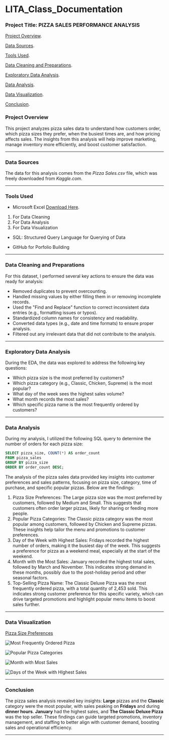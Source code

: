 # LITA_Class_Documentation
### Project Title: PIZZA SALES PERFORMANCE ANALYSIS

[Project Overview](#project-overview).

[Data Sources](#data-sources).

[Tools Used](#tools-used).

[Data Cleaning and Preparations](#data-cleaning-and-preparations).

[Exploratory Data Analysis](#exploratory-data-analysis).

[Data Analysis](#data-analysis).

[Data Visualization](#data-visualization).

[Conclusion](#conclusion).

### Project Overview

This project analyzes pizza sales data to understand how customers order, which pizza sizes they prefer, when the busiest times are, and how pricing affects sales. The insights from this analysis will help improve marketing, manage inventory more efficiently, and boost customer satisfaction.

---
### Data Sources  

The data for this analysis comes from the *Pizza Sales.csv* file, which was freely downloaded from *Kaggle.com*.

---

### Tools Used

- Microsoft Excel [Download Here](https://www.mircosoft.com).

1. For Data Cleaning
2. For Data Analysis
3. For Data Visualization
   
- SQL: Structured Query Language for Querying of Data
  
- GitHub for Porfolio Building

---

### Data Cleaning and Preparations

For this dataset, I performed several key actions to ensure the data was ready for analysis:

- Removed duplicates to prevent overcounting.
- Handled missing values by either filling them in or removing incomplete records.
- Used the "Find and Replace" function to correct inconsistent data entries (e.g., formatting issues or typos).
- Standardized column names for consistency and readability.
- Converted data types (e.g., date and time formats) to ensure proper analysis.
- Filtered out any irrelevant data that did not contribute to the analysis.

---
### Exploratory Data Analysis

During the EDA, the data was explored to address the following key questions:

- Which pizza size is the most preferred by customers?
- Which pizza category (e.g., Classic, Chicken, Supreme) is the most popular?
- What day of the week sees the highest sales volume?
- What month records the most sales?
- Which specific pizza name is the most frequently ordered by customers?

---

### Data Analysis

During my analysis, I utilized the following SQL query to determine the number of orders for each pizza size: 

```SQL
SELECT pizza_size, COUNT(*) AS order_count
FROM pizza_sales
GROUP BY pizza_size
ORDER BY order_count DESC;
```

The analysis of the pizza sales data provided key insights into customer preferences and sales patterns, focusing on pizza size, category, time of purchase, and specific popular pizzas. Below are the findings:

1. Pizza Size Preferences: The Large pizza size was the most preferred by customers, followed by Medium and Small. This suggests that customers often order larger pizzas, likely for sharing or feeding more people.
2. Popular Pizza Categories: The Classic pizza category was the most popular among customers, followed by Chicken and Supreme pizzas. These insights help tailor the menu and promotions to customer preferences.
3. Day of the Week with Highest Sales: Fridays recorded the highest number of orders, making it the busiest day of the week. This suggests a preference for pizza as a weekend meal, especially at the start of the weekend.
4. Month with the Most Sales: January recorded the highest total sales, followed by March and November. This indicates strong demand in these months, possibly due to the post-holiday period and other seasonal factors.
5. Top-Selling Pizza Name: The Classic Deluxe Pizza was the most frequently ordered pizza, with a total quantity of 2,453 sold. This indicates strong customer preference for this specific variety, which can drive targeted promotions and highlight popular menu items to boost sales further.

---
### Data Visualization
[Pizza Size Preferences](https://github.com/user-attachments/assets/dfa047c8-74e1-471e-a5a3-14dd2237a0bb)

![Most Frequently Ordered Pizza](https://github.com/user-attachments/assets/315cf426-7b6b-40aa-adad-750197092a71)

![Popular Pizza Categories](https://github.com/user-attachments/assets/ce66278e-1905-4b2f-ab77-ba300c41bd22)

![Month with Most Sales](https://github.com/user-attachments/assets/c9f60e90-ab40-42ce-a68c-1ce1725f9092)

![Days of the Week with HIghest Sales](https://github.com/user-attachments/assets/25434d7c-d235-4413-8d50-955c55f4de8a)

---
### Conclusion

The pizza sales analysis revealed key insights: **Large** pizzas and the **Classic** category were the most popular, with sales peaking on **Fridays** and during **dinner hours**. **January** had the highest sales, and **The Classic Deluxe Pizza** was the top seller. These findings can guide targeted promotions, inventory management, and staffing to better align with customer demand, boosting sales and operational efficiency.

---







